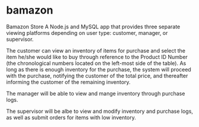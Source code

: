 # bamazon

Bamazon Store
A Node.js and MySQL app that provides three separate viewing platforms depending on user type: customer, manager, or supervisor.

The customer can view an inventory of items for purchase and select the item he/she would like to buy through reference to the Product ID Number (the chronological numbers located on the left-most side of the table). As long as there is enough inventory for the purchase, the system will proceed with the purchase, notifying the customer of the total price, and thereafter informing the customer of the remaining inventory.

The manager will be able to view and mange inventory through purchase logs.

The supervisor will be albe to view and modify inventory and purchase logs, as well as submit orders for items with low inventory.
